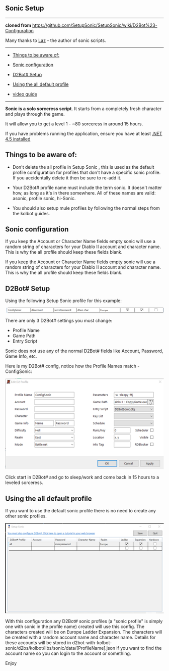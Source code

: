 ## Sonic Setup

----

**cloned from** https://github.com/SetupSonic/SetupSonic/wiki/D2Bot%23-Configuration

Many thanks to [Laz](https://github.com/laztheripper) - the author of sonic scripts.

----

* [Things to be aware of:](#things-to-be-aware-of)
* [Sonic configuration](#sonic-configuration)
* [D2Bot# Setup](#d2bot-setup)
* [Using the all default profile](#using-the-all-default-profile)

* [video guide](https://www.youtube.com/watch?v=iJyjeiDsLlc)

----

**Sonic is a solo sorceress script**. It starts from a completely fresh character and plays through the game.

It will allow you to get a level 1 - ~80 sorceress in around 15 hours.

If you have problems running the application, ensure you have at least [.NET 4.5 installed](https://www.microsoft.com/en-au/download/details.aspx?id=30653)

## Things to be aware of:

* Don't delete the all profile in Setup Sonic , this is used as the default profile configuration for profiles that don't have a specific sonic profile. If you accidentally delete it then be sure to re-add it.

* Your D2Bot# profile name must include the term sonic. It doesn't matter how, as long as it's in there somewhere. All of these names are valid: asonic, profile sonic, hi-Sonic.

* You should also setup mule profiles by following the normal steps from the kolbot guides.

## Sonic configuration

If you keep the Account or Character Name fields empty sonic will use a random string of characters for your Diablo II account and character name. This is why the all profile should keep these fields blank.

If you keep the Account or Character Name fields empty sonic will use a random string of characters for your Diablo II account and character name. This is why the all profile should keep these fields blank.

## D2Bot# Setup

Using the following Setup Sonic profile for this example:

![sonic1](images/kolbot-sonic1.png)

There are only 3 D2Bot# settings you must change:

* Profile Name
* Game Path
* Entry Script

Sonic does not use any of the normal D2Bot# fields like Account, Password, Game Info, etc.

Here is my D2Bot# config, notice how the Profile Names match - ConfigSonic: 

![sonic2](images/kolbot-sonic2.png)

Click start in D2Bot# and go to sleep/work and come back in 15 hours to a leveled sorceress.

## Using the all default profile

If you want to use the default sonic profile there is no need to create any other sonic profiles. 

![sonic3](images/kolbot-sonic3.png)

With this configuration any D2Bot# sonic profiles (a "sonic profile" is simply one with sonic in the profile name) created will use this config. The characters created will be on Europe Ladder Expansion. The characters will be created with a random account name and character name. Details for these accounts will be stored in d2bot-with-kolbot-sonic/d2bs/kolbot/libs/sonic/data/[ProfileName].json if you want to find the account name so you can login to the account or something.

Enjoy
